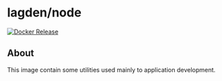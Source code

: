 # lagden/node

[![Docker Release][dockerelease-img]][dockerelease]

[dockerelease-img]:    https://img.shields.io/docker/v/lagden/node/16.15-alpine3.15
[dockerelease]:        https://hub.docker.com/r/lagden/node


## About

This image contain some utilities used mainly to application development.
